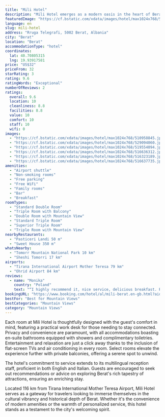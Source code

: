 ```yaml
---
title: "Mili Hotel"
description: "Mili Hotel emerges as a modern oasis in the heart of Berat, offering guests a seamless blend of comfort and convenience."
featuredImage: "https://cf.bstatic.com/xdata/images/hotel/max1024x768/510958845.jpg?k=b93d2a984e6d62e2bd67591ef3963ea25bfc75ffb971a6a99223aab63e234035&o=&hp=1"
language: en
slug: mili-hotel
address: "Rruga Telegrafi, 5002 Berat, Albania"
city: "Berat"
location: "Berat"
accommodationType: "hotel"
coordinates:
  lat: 40.70805315
  lng: 19.93917581
price: "US$32"
priceFrom: 32
starRating: 3
rating: 9.6
ratingWords: "Exceptional"
numberOfReviews: 2
ratings:
  overall: 9.6
  location: 10
  cleanliness: 8.8
  facilities: 8.8
  value: 10
  comfort: 10
  staff: 10
  wifi: 0
images:
  - "https://cf.bstatic.com/xdata/images/hotel/max1024x768/510958845.jpg?k=b93d2a984e6d62e2bd67591ef3963ea25bfc75ffb971a6a99223aab63e234035&o=&hp=1"
  - "https://cf.bstatic.com/xdata/images/hotel/max1024x768/529094060.jpg?k=89fcab1ee588e6778947544362aeffb504c3f60875491557749f4d544d18b0fd&o=&hp=1"
  - "https://cf.bstatic.com/xdata/images/hotel/max1024x768/519554094.jpg?k=7196a6f40b4854ea4ea072df27e3496aff6adcc1b42ae9bda76bde99a167100b&o=&hp=1"
  - "https://cf.bstatic.com/xdata/images/hotel/max1024x768/516636312.jpg?k=cd30a9098863b8e89b1076a059a54266939e1a55521821442c79da5dfb19856a&o=&hp=1"
  - "https://cf.bstatic.com/xdata/images/hotel/max1024x768/516323189.jpg?k=4d7b7f4c3666d6e9f6e46b6288a0b0285e7993bf8b1803b46503d248463e140c&o=&hp=1"
  - "https://cf.bstatic.com/xdata/images/hotel/max1024x768/516637735.jpg?k=0237c955721a217c75e9bbe0135f6ab7c5df20e14aba4349635fae554f2a4389&o=&hp=1"
amenities:
  - "Airport shuttle"
  - "Non-smoking rooms"
  - "Free parking"
  - "Free WiFi"
  - "Family rooms"
  - "Bar"
  - "Breakfast"
roomTypes:
  - "Standard Double Room"
  - "Triple Room with Balcony"
  - "Double Room with Mountain View"
  - "Standard Triple Room"
  - "Superior Triple Room"
  - "Triple Room with Mountain View"
nearbyRestaurants:
  - "Pasticeri Landi 50 m"
  - "Sweet House 350 m"
whatsNearby:
  - "Tomorr Mountain National Park 10 km"
  - "Sheshi Tomorri 17 km"
airports:
  - "Tirana International Airport Mother Teresa 79 km"
  - "Ohrid Airport 84 km"
reviews:
  - name: "Monika"
    country: "Poland"
    text: "“I highly recommend it, nice service, delicious breakfast. Rooms very clean and well-kept. The hotel is very well located. Good contact with the host”"
bookingURL: "https://www.booking.com/hotel/al/mili-berat.en-gb.html?aid=8035640"
bestFor: "Best for Mountain Views"
bestCategories: "Mountain Views"
category: "Mountain Views"
---
```


Each room at Mili Hotel is thoughtfully designed with the guest's comfort in mind, featuring a practical work desk for those needing to stay connected. Privacy and convenience are paramount, with all accommodations boasting en-suite bathrooms equipped with showers and complimentary toiletries. Entertainment and relaxation are just a click away thanks to the inclusion of flat-screen TVs and air conditioning in every room. Select rooms elevate the experience further with private balconies, offering a serene spot to unwind.

The hotel's commitment to service extends to its multilingual reception staff, proficient in both English and Italian. Guests are encouraged to seek out recommendations or advice on exploring Berat's rich tapestry of attractions, ensuring an enriching stay.

Located 116 km from Tirana International Mother Teresa Airport, Mili Hotel serves as a gateway for travelers looking to immerse themselves in the cultural vibrancy and historical depth of Berat. Whether it's the convenience of modern amenities or the warmth of personalized service, this hotel stands as a testament to the city's welcoming spirit.